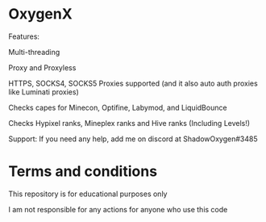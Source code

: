 # OxygenX

Features:

Multi-threading

Proxy and Proxyless

HTTPS, SOCKS4, SOCKS5 Proxies supported (and it also auto auth proxies like Luminati proxies)

Checks capes for Minecon, Optifine, Labymod, and LiquidBounce

Checks Hypixel ranks, Mineplex ranks and Hive ranks (Including Levels!)


Support:
If you need any help, add me on discord at ShadowOxygen#3485


# Terms and conditions
This repository is for educational purposes only

I am not responsible for any actions for anyone who use this code
